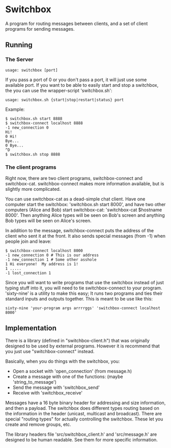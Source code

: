 # Switchbox
A program for routing messages between clients, and a set of client
programs for sending messages.

## Running
### The Server
    usage: switchbox [port]

If you pass a port of 0 or you don't pass a port, it will just use
some available port.  If you want to be able to easily start and stop
a switchbox, the you can use the wrapper-script 'switchbox.sh':

    usage: switchbox.sh {start|stop|restart|status} port

Example:

    $ switchbox.sh start 8888
    $ switchbox-connect localhost 8888
    -1 new_connection 0
    Hi!
    0 Hi!
    Bye...
    0 Bye...
    ^D
    $ switchbox.sh stop 8888

### The client programs
Right now, there are two client programs, switchbox-connect and
switchbox-cat.  switchbox-connect makes more information available,
but is slightly more complicated.

You can use switchbox-cat as a dead-simple chat client.  Have one
computer start the switchbox: 'switchbox.sh start 8000', and have two
other computers (Alice and Bob) start switchbox-cat:
'switchbox-cat $hostname 8000'.  Then anything Alice types will be
seen on Bob's screen and anything Bob types will be seen on Alice's
screen.

In addition to the message, switchbox-connect puts the address of the
client who sent it at the front.  It also sends special messages (from
-1) when people join and leave:

    $ switchbox-connect localhost 8000
    -1 new_connection 0 # This is our address
    -1 new_connection 1 # Some other asshole
    1 Hi everyone!  My address is 1!
    1 .....
    -1 lost_connection 1

Since you will want to write programs that use the switchbox instead
of just typing stuff into it, you will need to tie switchbox-connect
to your program.  'sixty-nine' is a utility to make this easy; It runs
two programs and ties their standard inputs and outputs together.
This is meant to be use like this:

    sixty-nine 'your-program args arrrrggs' 'switchbox-connect localhost 8000'

## Implementation
There is a library (defined in "switchbox-client.h") that was
originally designed to be used by external programs.  However it is
recommend that you just use "switchbox-connect" instead.

Basically, when you do things with the switchbox, you:

- Open a socket with 'open_connection' (from message.h)
- Create a message with one of the functions: (maybe
  'string_to_message')
- Send the message with 'switchbox_send'
- Receive with 'switchbox_receive'

Messages have a 16 byte binary header for addressing and size
information, and then a payload. The switchbox does different types
routing based on the information in the header (unicast, multicast and
broadcast). There are special "routing types" for actually controlling
the switchbox. These let you create and remove groups, etc.

The library headers file 'src/switchbox_client.h' and 'src/message.h'
are designed to be human readable. See them for more specific
information.
